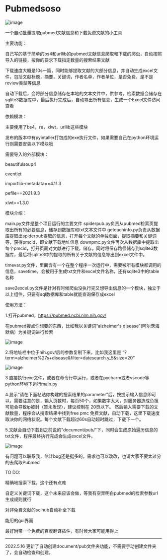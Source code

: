 # Pubmedsoso
  
  ![image](https://user-images.githubusercontent.com/62304226/167968328-753daa63-9087-4243-ad0b-b8a1b2ba0b0f.png)



一个自动批量提取pubmed文献信息和下载免费文献的小工具

主要功能：

自己写的基于简单的bs4和urllib的pubmed文献信息爬取和下载的爬虫，自动按照导入的链接，按你的要求下载指定数量的搜索结果文献

下载速度大概是10s一篇，同时能够提取文献的大部分信息，并自动生成excel文件，包括文献标题，摘要，关键词，作者名单，作者单位，是否免费，是不是review类型等信息

自动下载后，会将部分信息储存在本地的文本文件中，供参考，检索数据会储存在sqlite3数据库中，最后执行完成后，自动导出所有信息，生成一个Excel文件访问查看



依赖模块：



主要使用了bs4，re，xlwt，urllib这些模块

发布的版本中有pyintaller打包成的exe执行文件，如果需要自己在python环境运行则需要安装以下模块哦

需要导入的外部模块：

beautifulsoup4

eventlet 

importlib-metadata==4.11.3

pefile==2021.9.3

xlwt==1.3.0

模块介绍：

main.py文件是整个项目运行的主要文件
spiderpub.py负责从pubmed检索页提取出所有的必要信息，储存到数据库和txt文本文件中
geteachinfo.py负责从数据库提取出spiderpub提取的信息，打开每个文献的单独页面，提取摘要和关键词等，获得pmcid，即文献下载地址信息
downpmc.py文件再次从数据库中提取出每个pmcid，打开页面对文献进行下载，储存，同时将保存路径储存到sqlite3数据库，最后将sqlite3中的提取的所有关于文献的信息导出到excel文件中。
  
timevar.py文件，里面含有一个在整个程序一次运行中，需要被所有模块都调用的信息，savetime，会被用于生成txt文件和excel文件名称，还有sqlite3中的table名称
 
save2excel.py文件是针对有时候爬虫没执行完又想导出信息的一个模块，独立于以上组件，只要有sql数据库和table就能查询保存成excel


使用方法：

1.打开pubmed，https://pubmed.ncbi.nlm.nih.gov/

在pubmed搜点你想要的东西，比如我以关键词“alzheimer's disease”(阿尔茨海默病）为关键词进行检索



![image](https://user-images.githubusercontent.com/62304226/167967880-58b42e5d-881b-4d2c-ae6c-5b0f2efcd81c.png)



 
2.将地址栏中位于nih.gov/后的参数复制下来，比如我这里是
“?term=alzheimer%27s+disease&filter=datesearch.y_5&size=20”




![image](https://user-images.githubusercontent.com/62304226/167921897-f203dad2-cbb8-4294-96bf-27c101c91c68.png)
   
    
    
   
    
    
3.直接执行exe文件，或者在命令行中运行，或者在pycharm或者vscode等python环境下运行main.py
  
4.显示“请在下面粘贴你构建的搜索结果的parameter”后，按提示输入信息即可以，需要注意的是，输入页数时，每页50个，如果数字太大，对服务器造成负担可能会导致ip被封（暂未发现），建议控制在
20页以下。
然后输入需要下载的文献数量，程序会从搜索结果中找到free pmc 免费文献，自动下载，这里下载速度取决你的网络状况。每个文献下载超过60s自动超时跳过，下载下一个。

5.文献会自动下载到之前说的"document/pub/"下，同时会生成原始遍历信息的txt文件，程序最终执行完成会生成excel文件。

  
  
![image](https://user-images.githubusercontent.com/62304226/167930022-5b73d6b1-fca9-4012-99e6-18d06a1d1c52.png)

  
  
  
有问题可以联系我，估计bug还是挺多的，需求也可以改改，也请大家不要太过分的去爬取Pubmed

TO DO:

精确地搜索下载，这个还有点难

自定义关键词下载，这个未来应该会做，等我有空弄明白pubmed的检索参数url生成规则就行

对非免费文献的scihub自动补全下载

能用的gui界面

最好附带一个免费的百度翻译插件，有时候大家可能用得上

---------------------------------------------------------------------------------------
2022.5.16
更新了自动创建document/pub文件夹功能，不需要手动创建文件夹了，会自动检查和创建。
